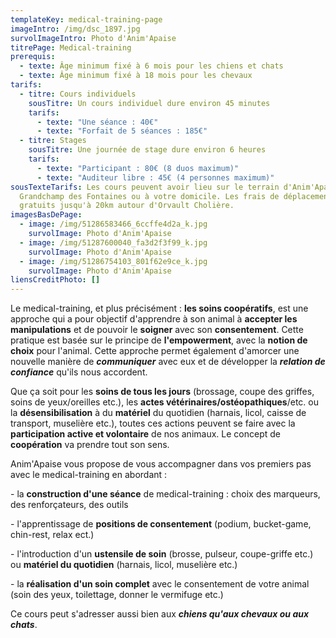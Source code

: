 ```yaml
---
templateKey: medical-training-page
imageIntro: /img/dsc_1897.jpg
survolImageIntro: Photo d'Anim'Apaise
titrePage: Medical-training
prerequis:
  - texte: Âge minimum fixé à 6 mois pour les chiens et chats
  - texte: Âge minimum fixé à 18 mois pour les chevaux
tarifs:
  - titre: Cours individuels
    sousTitre: Un cours individuel dure environ 45 minutes
    tarifs:
      - texte: "Une séance : 40€"
      - texte: "Forfait de 5 séances : 185€"
  - titre: Stages
    sousTitre: Une journée de stage dure environ 6 heures
    tarifs:
      - texte: "Participant : 80€ (8 duos maximum)"
      - texte: "Auditeur libre : 45€ (4 personnes maximum)"
sousTexteTarifs: Les cours peuvent avoir lieu sur le terrain d'Anim'Apaise sur
  Grandchamp des Fontaines ou à votre domicile. Les frais de déplacement sont
  gratuits jusqu'à 20km autour d'Orvault Cholière.
imagesBasDePage:
  - image: /img/51286583466_6ccffe4d2a_k.jpg
    survolImage: Photo d'Anim'Apaise
  - image: /img/51287600040_fa3d2f3f99_k.jpg
    survolImage: Photo d'Anim'Apaise
  - image: /img/51286754103_801f62e9ce_k.jpg
    survolImage: Photo d'Anim'Apaise
liensCreditPhoto: []
---
```

Le medical-training, et plus précisément : **les soins coopératifs**, est une approche qui a pour objectif d'apprendre à son animal à **accepter les manipulations** et de pouvoir le **soigner** avec son **consentement**. Cette pratique est basée sur le principe de **l'empowerment**, avec la **notion de choix** pour l'animal. Cette approche permet également d'amorcer une nouvelle manière de ***communiquer*** avec eux et de développer la ***relation de confiance*** qu'ils nous accordent.

Que ça soit pour les **soins de tous les jours** (brossage, coupe des griffes, soins de yeux/oreilles etc.), les **actes vétérinaires/ostéopathiques**/etc. ou la **désensibilisation** à du **matériel** du quotidien (harnais, licol, caisse de transport, muselière etc.), toutes ces actions peuvent se faire avec la **participation active et volontaire** de nos animaux. Le concept de **coopération** va prendre tout son sens.

Anim'Apaise vous propose de vous accompagner dans vos premiers pas avec le medical-training en abordant :

\- la **construction d'une séance** de medical-training : choix des marqueurs, des renforçateurs, des outils

\- l'apprentissage de **positions de consentement** (podium, bucket-game, chin-rest, relax ect.)

\- l'introduction d'un **ustensile de soin** (brosse, pulseur, coupe-griffe etc.) ou **matériel du quotidien** (harnais, licol, muselière etc.)

\- la **réalisation d'un soin complet** avec le consentement de votre animal (soin des yeux, toilettage, donner le vermifuge etc.)

Ce cours peut s'adresser aussi bien aux ***chiens qu'aux chevaux ou aux chats***.